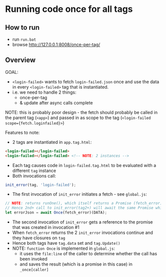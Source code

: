 # Running code once for all tags

## How to run
* run `run.bat`
* browse http://127.0.0.1:8008/once-per-tag/

## Overview

GOAL:
* `<login-failed>` wants to fetch `login-failed.json` once and use the data in every `<login-failed>` tag that is instantiated.
* i.e. we need to handle 2 things:
  * once-per-tag
  * & update after async calls complete

NOTE: this is probably poor design - the fetch should probably be called in the parent tag (`<app>`) and passed in as scope to the tag (`<login-failed scope={fetch.loginfailed}>`)

Features to note:
* 2 tags are instantiated in `app.tag.html`:

```html
<login-failed></login-failed>
<login-failed></login-failed> <!-- NOTE: 2 instances -->
```

* Each tag causes code in `login-failed.tag.html` to be evaluated with a different `tag` instance
* Both invocations call:

```js
init_error(tag, 'login-failed');
```

* The first invocation of `init_error` initiates a fetch - see `global.js`:

```js
// NOTE: returns runOne(), which itself returns a Promise (fetch_error)
// Hence 2nd+ call to init_error(tag2+) will await the same Promise which is busy fetching DATA
let errorJson = await Once(fetch_error)(DATA);
```

* The second invocation of `init_error` gets a reference to the promise that was created in invocation #1
* When `fetch_error` returns the 2 `init_error` invocations continue and they have closures on `tag`
* Hence both tags have `tag.data` set and `tag.Update()`
* NOTE: `function Once` is implemented in `global.js`:
  * it uses the `file:line` of the caller to determine whether the call has been invoked
  * and saves the result (which is a promise in this case) in `_once[caller]`
